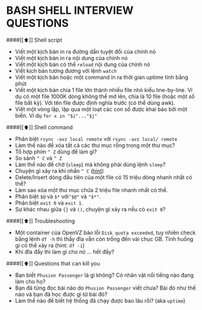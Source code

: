 BASH SHELL INTERVIEW QUESTIONS
=============================

####[[⬆]] Shell script

- Viết một kịch bản in ra đường dẫn tuyệt đối của chính nó
- Viết một kịch bản in ra nội dung của chính nó
- Viết một kịch bản có thể `reload` nội dung của chính nó
- Viết kịch bản tương đương với lệnh `watch`
- Viết một kịch bản hoặc một command in ra thời gian uptime tính bằng phút
- Viết một kịch bản chia 1 file lớn thành nhiều file nhỏ kiểu line-by-line. Ví dụ có
một file 1000K dòng không thể mở lên, chia là 10 file (hoặc một số file bất kỳ). Với
tên file được định nghĩa trước (có thể dùng awk).
- Viết một vòng lặp, lặp qua một loạt các con số được khai báo bởi một biến. Ví dụ `for x in "$i"..."$j"` 

####[[⬆]] Shell command

- Phân biệt `rsync -avz local remote` với `rsync -avz local/ remote`
- Làm thế nào để xóa tất cả các thư mục rỗng trong một thư mục?
- Tổ hợp phím `^ Z` dùng để làm gì?
- So sánh `^ C` và `^ Z`
- Làm thế nào để chờ (`sleep`) mà không phải dùng lệnh `sleep`?
- Chuyện gì xảy ra khi nhấn `^ C` ([hint](http://plaban123.tumblr.com/post/117417983794/what-happens-when-you-hit-ctrl-c))
- Delete/Insert dòng đầu tiên của một file có 15 triệu dòng nhanh nhất có thể?
- Làm sao xóa một thư mục chứa 2 triệu file nhanh nhất có thể.
- Phân biệt `$@` và `$*` với`"$@"` và `"$*"`.
- Phân biệt `exit 0` và `exit 1`.
- Sự khác nhau giữa `{}` và `()`, chuyện gì xảy ra nếu có `exit 0`?

####[[⬆]] Troubleshooting

- Một container của OpenVZ báo lỗi `Disk quota exceeded`, tuy nhiên check
bằng lệnh `df -h` thì thấy đĩa vẫn còn trống đến vài chục GB. Tình huống
gì có thể xảy ra (hint: `df -i`)
- Khi đĩa đầy thì làm gì cho nó ... hết đầy?

####[[⬆]] Questions that can kill you

- Bạn biết `Phusion Passenger` là gì không? Có nhân vật nổi tiếng nào
  đang làm cho họ?
- Bạn đã từng đọc bài nào do `Phusion Passenger` viết chưa? Bài đó như thế nào
  và bạn đã học được gì từ bài đó?
- Làm thế nào để biết hệ thống đã chạy được bao lâu rồi? (aka `uptime`)
